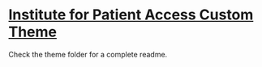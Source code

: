 # [Institute for Patient Access Custom Theme](instituteforpatientaccess.org)

Check the theme folder for a complete readme.